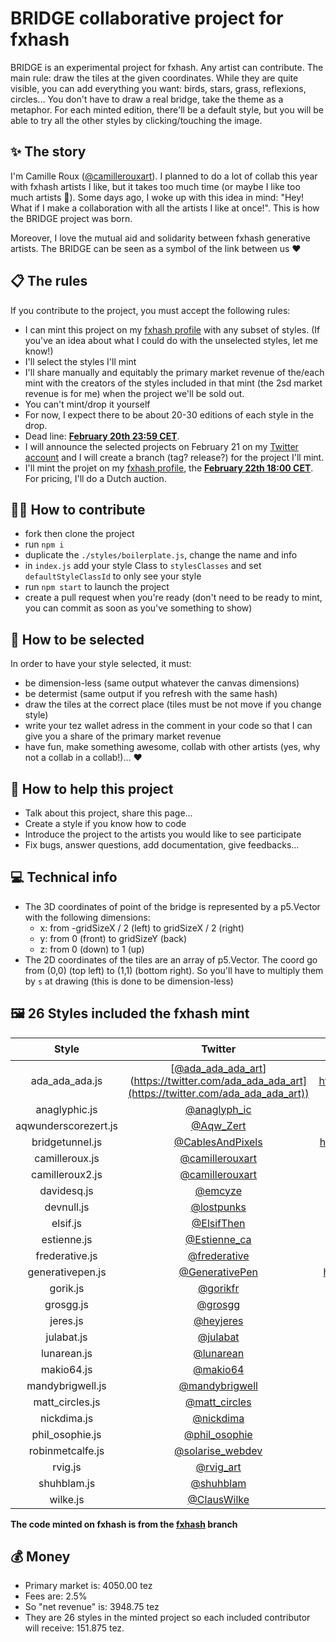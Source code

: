 BRIDGE collaborative project for fxhash
================

BRIDGE is an experimental project for fxhash. Any artist can contribute. 
The main rule: draw the tiles at the given coordinates. While they are quite visible, you can add everything you want: birds, stars, grass, reflexions, circles... You don't have to draw a real bridge, take the theme as a metaphor.
For each minted edition, there'll be a default style, but you will be able to try all the other styles by clicking/touching the image.

## ✨ The story

I'm Camille Roux ([@camillerouxart](https://twitter.com/camillerouxart)). I planned to do a lot of collab this year with fxhash artists I like, but it takes too much time (or maybe I like too much artists 🤣). Some days ago, I woke up with this idea in mind: "Hey! What if I make a collaboration with all the artists I like at once!".
This is how the BRIDGE project was born.

Moreover, I love the mutual aid and solidarity between fxhash generative artists. The BRIDGE can be seen as a symbol of the link between us ♥️

## 📋 The rules

If you contribute to the project, you must accept the following rules:

* I can mint this project on my [fxhash profile](https://www.fxhash.xyz/u/Camille%20Roux) with any subset of styles. (If you've an idea about what I could do with the unselected styles, let me know!)
* I'll select the styles I'll mint
* I'll share manually and equitably the primary market revenue of the/each mint with the creators of the styles included in that mint (the 2sd market revenue is for me) when the project we'll be sold out.
* You can't mint/drop it yourself
* For now, I expect there to be about 20-30 editions of each style in the drop. 
* Dead line: **[February 20th 23:59 CET](https://everytimezone.com/?t=62118480,563)**.
* I will announce the selected projects on February 21 on my [Twitter account](https://twitter.com/camillerouxart) and I will create a branch (tag? release?) for the project I'll mint.
* I'll mint the projet on my [fxhash profile](https://www.fxhash.xyz/u/Camille%20Roux), the **[February 22th 18:00 CET](https://everytimezone.com/?t=62118480,f3c)**. For pricing, I'll do a Dutch auction.

## 🧑‍💻 How to contribute

- fork then clone the project
- run `npm i`
- duplicate the `./styles/boilerplate.js`, change the name and info
- in `index.js` add your style Class to `stylesClasses` and set `defaultStyleClassId` to only see your style
- run `npm start` to launch the project
- create a pull request when you're ready (don't need to be ready to mint, you can commit as soon as you've something to show)

## 🤩 How to be selected

In order to have your style selected, it must:

* be dimension-less (same output whatever the canvas dimensions)
* be determist (same output if you refresh with the same hash)
* draw the tiles at the correct place (tiles must be not move if you change style)
* write your tez wallet adress in the comment in your code so that I can give you a share of the primary market revenue
* have fun, make something awesome, collab with other artists (yes, why not a collab in a collab!)... ♥️

## 🚀 How to help this project

- Talk about this project, share this page...
- Create a style if you know how to code
- Introduce the project to the artists you would like to see participate
- Fix bugs, answer questions, add documentation, give feedbacks...

## 💻 Technical info

- The 3D coordinates of point of the bridge is represented by a p5.Vector with the following dimensions:
  - x: from -gridSizeX / 2 (left) to gridSizeX / 2 (right)
  - y: from 0 (front) to gridSizeY (back)
  - z: from 0 (down) to 1 (up)
- The 2D coordinates of the tiles are an array of p5.Vector. The coord go from (0,0) (top left) to (1,1) (bottom right). So you'll have to multiply them by `s` at drawing (this is done to be dimension-less)

## 🖼 26 Styles included the fxhash mint

| Style | Twitter | fxhash | 💰 |
| :---: | :---: | :---: |  :---: |
| ada_ada_ada.js | [[@ada_ada_ada_art](https://twitter.com/ada_ada_ada_art)](https://twitter.com/ada_ada_ada_art](https://twitter.com/ada_ada_ada_art)) | https://www.fxhash.xyz/u/Ada%20Ada%20Ada | [✅](https://tzkt.io/opXhZ9r7BPBd79nC1yzQ4HScP58DtT6ZCAmuPVX5RPkkvZVPaNp) |
| anaglyphic.js | [@anaglyph_ic](https://twitter.com/anaglyph_ic) | https://www.fxhash.xyz/u/anaglyphic | [✅](https://tzkt.io/ootMgYTjfzMrt5fsGyt2XZkTrRFLdX2SoZ9bEgtd4KHvGkZFL7B) |
| aqwunderscorezert.js | [@Aqw_Zert](https://twitter.com/Aqw_Zert) | https://www.fxhash.xyz/u/Aqw_Zert | [✅](https://tzkt.io/oozV9KKev9BucftP2mBuYmZZJ3rFDbVnXmy9mETanMefNiWQdSJ) |
| bridgetunnel.js | [@CablesAndPixels](https://twitter.com/CablesAndPixels) | https://www.fxhash.xyz/u/Laurent%20Houdard | [✅](https://tzkt.io/opNt8NfiufeF3bL4nuuN11neB1U2MC3Sz63H8u2xceehauTLQDL) |
| camilleroux.js | [@camillerouxart](https://twitter.com/camillerouxart) | https://www.fxhash.xyz/u/Camille%20Roux | - |
| camilleroux2.js | [@camillerouxart](https://twitter.com/camillerouxart) | https://www.fxhash.xyz/u/Camille%20Roux | - |
| davidesq.js | [@emcyze](https://twitter.com/emcyze) | https://www.fxhash.xyz/u/David%20Esq | [✅](https://tzkt.io/opYSkCima6HnW5yMLiXrcPQRdjdTkkxTeB9bxTLgEVYzDvmN23D) |
| devnull.js | [@lostpunks](https://twitter.com/lostpunks) | https://www.fxhash.xyz/u/devnull | [✅](https://tzkt.io/oojDUm8EkuWvKDMFtkmQwMQdHtXpemHUafwaiGVkizkbZ6yybh7) |
| elsif.js | [@ElsifThen](https://twitter.com/ElsifThen) | https://www.fxhash.xyz/u/elsif | [✅](https://tzkt.io/op3JXGym5hkfhGqrh47YFEcVcvtvFTaDCoNzqmjA5HsJsK8XL1D) |
| estienne.js | [@Estienne_ca](https://twitter.com/Estienne_ca) | https://www.fxhash.xyz/u/Estienne | [✅](https://tzkt.io/onrPc89oY6tNMhtW2mLHKgyvyNdMrLKDgiDNfYm9JkDBLN63rSv) |
| frederative.js | [@frederative](https://twitter.com/frederative) | https://www.fxhash.xyz/u/frederative | [✅](https://tzkt.io/opCiJduNMZX9hqaF6qjAXnaPSc5kr9fAGWokyiyoxQTcRCGEH5F) |
| generativepen.js | [@GenerativePen](https://twitter.com/GenerativePen) | https://www.fxhash.xyz/u/Generative%20Pen | [✅](https://tzkt.io/opXh45eVgRf1qCQcUdFLCzrptsbkB2Woj69qq8nHaCZ65dxdvwo) |
| gorik.js | [@gorikfr](https://twitter.com/gorikfr) | https://www.fxhash.xyz/u/Gorik | [✅](https://tzkt.io/ooQRkKxYJK7CevwYE36yXVUMMHy6XwmMdGCkWPG5N2voWvToQ7g) |
| grosgg.js | [@grosgg](https://twitter.com/grosgg) | https://www.fxhash.xyz/u/grosgg | [✅](https://tzkt.io/oo2VSENLgU4x8TKANwZnJCBMH4cNPvqJZwRCU85t5CfcUKuRnpp) |
| jeres.js | [@heyjeres](https://twitter.com/heyjeres) | https://www.fxhash.xyz/u/jeres | [✅](https://tzkt.io/ooEXFATUaXkgQX5JPwZzvmTFdcZxX39fozxWwoQtFo4ZmxA43mQ) |
| julabat.js | [@julabat](https://twitter.com/julabat) | https://www.fxhash.xyz/u/julabat | [✅](https://tzkt.io/oofH9jpDmQo55MmWNt1LquazKA1pvSREr1vnTyLSS3TBGnHQc3w) |
| lunarean.js | [@lunarean](https://twitter.com/lunarean) | https://www.fxhash.xyz/u/lunarean | [✅](https://tzkt.io/onxRACDzJYTtezjuV2XnW1mZzcTi2wAwCeWwTcQq1XrdZw367ta) |
| makio64.js | [@makio64](https://twitter.com/makio64) | https://www.fxhash.xyz/u/Makio64 | [✅](https://tzkt.io/onyLnS8UySCJrTPoVcyqS3kc5tCYvNJH2hriZ9fUb4b2scQR2aE) |
| mandybrigwell.js | [@mandybrigwell](https://twitter.com/mandybrigwell) | https://www.fxhash.xyz/u/mandybrigwell | [✅](https://tzkt.io/opSqxNm56uGnz4RuPHy2dee6Mkq9pNeSu29mwd3HanEm8DQY5RF) |
| matt_circles.js | [@matt_circles](https://twitter.com/matt_circles) | https://www.fxhash.xyz/u/Matt%20Circles | [✅](https://tzkt.io/op59cDYnjaPeiZvtoKBtzpQz9o2iLatNHPc3cnvSNZHwmXeDbZ5) |
| nickdima.js | [@nickdima](https://twitter.com/nickdima) | https://www.fxhash.xyz/u/Nick%20Dima | [✅](https://tzkt.io/ooK1p4B2dPKNrM5qE63dcDf4H1QXk5RdfA1hF548U47aNcQAd1W) |
| phil_osophie.js | [@phil_osophie](https://twitter.com/phil_osophie) | https://www.fxhash.xyz/u/phil_osophie | [✅](https://tzkt.io/opGnrayfCjT9VEaVRAXJzgeDvU1jqjANFSoh8jrT8B9cG2kX4xv) |
| robinmetcalfe.js | [@solarise_webdev](https://twitter.com/solarise_webdev) | https://www.fxhash.xyz/u/Robin | [✅](https://tzkt.io/op2pCfqjqFKQT8wkQ6hNZpqY1M4tYEfmuABc1MFKBYwATjjhshr) |
| rvig.js | [@rvig_art](https://twitter.com/rvig_art) | https://www.fxhash.xyz/u/rvig | [✅](https://tzkt.io/oopR9xVdiYGeBARcAw2ZmJmyfgiwrnUDGuVRMd4eHj1y4orWfHv) |
| shuhblam.js | [@shuhblam](https://twitter.com/shuhblam) | https://www.fxhash.xyz/u/shuhblam | [✅](https://tzkt.io/op23pryQWPk3apkBc2RV5SWMB35krJ8F3RXMAMxutn7RAeeye4w) |
| wilke.js | [@ClausWilke](https://twitter.com/ClausWilke) | https://www.fxhash.xyz/u/clauswilke | [✅](https://tzkt.io/onyivQ6cRESvb3JCnrij8VB6AyaWZ8wpQfUvc15kQ1rwXsZyPzF) |

**The code minted on fxhash is from the [fxhash](https://github.com/camilleroux/fxhash-bridge/tree/fxhash) branch**

## 💰 Money

- Primary market is: 4050.00 tez
- Fees are: 2.5%
- So "net revenue" is: 3948.75 tez
- They are 26 styles in the minted project so each included contributor will receive: 151.875 tez.
